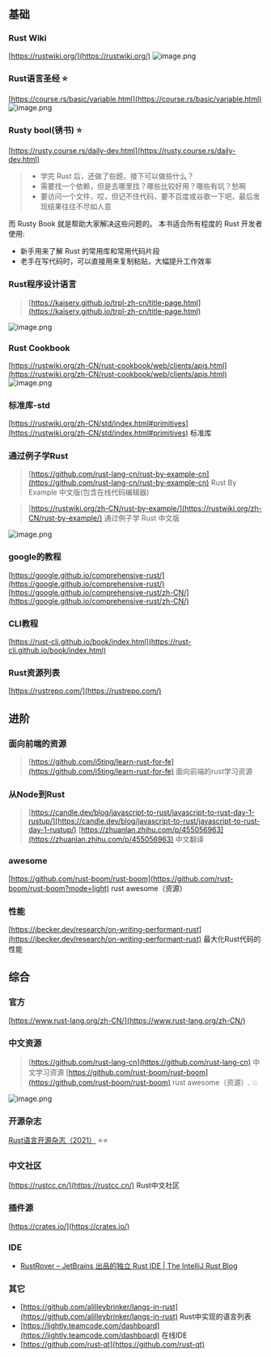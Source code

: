 ## 基础

### Rust Wiki

[https://rustwiki.org/](https://rustwiki.org/)
![image.png](https://cdn.nlark.com/yuque/0/2023/png/1553840/1691820126088-2ce665a8-f347-4316-a39d-01836a6d8567.png#averageHue=%23f9f9f8&clientId=uc2ff3882-4e86-4&from=paste&height=485&id=ud672d720&originHeight=969&originWidth=1906&originalType=binary&ratio=2&rotation=0&showTitle=false&size=180157&status=done&style=none&taskId=u30434ce8-1d06-4157-8ae5-ca40346207a&title=&width=953)

### Rust语言圣经 ⭐️

[https://course.rs/basic/variable.html](https://course.rs/basic/variable.html)
![image.png](https://cdn.nlark.com/yuque/0/2023/png/1553840/1692515330180-0497b014-e66e-43cd-9772-ba20d0bcf79d.png#averageHue=%23f4f3f1&clientId=u6763b09c-8cbe-4&from=paste&height=484&id=u5c803b2a&originHeight=967&originWidth=1914&originalType=binary&ratio=2&rotation=0&showTitle=false&size=619627&status=done&style=none&taskId=u601f963e-b52c-4151-a75b-ee396486cb6&title=&width=957)

### Rusty bool(锈书) ⭐️

[https://rusty.course.rs/daily-dev.html](https://rusty.course.rs/daily-dev.html)
>
> - 学完 Rust 后，还做了些题，接下可以做些什么？
> - 需要找一个依赖，但是去哪里找？哪些比较好用？哪些有坑？愁啊
> - 要访问一个文件，哎，但记不住代码，要不百度或谷歌一下吧，最后发现结果往往不尽如人意

而 Rusty Book 就是帮助大家解决这些问题的。
本书适合所有程度的 Rust 开发者使用:

- 新手用来了解 Rust 的常用库和常用代码片段
- 老手在写代码时，可以直接用来复制粘贴，大幅提升工作效率

### Rust程序设计语言
>
> [https://kaisery.github.io/trpl-zh-cn/title-page.html](https://kaisery.github.io/trpl-zh-cn/title-page.html)

![image.png](https://cdn.nlark.com/yuque/0/2023/png/1553840/1691660115572-77aac3db-0f1d-49ae-9bb4-b9e8ac396175.png#averageHue=%23c6c4be&clientId=uc3566c60-925a-4&from=paste&height=483&id=uce8d9003&originHeight=966&originWidth=1920&originalType=binary&ratio=2&rotation=0&showTitle=false&size=254778&status=done&style=none&taskId=ua6afa035-ff9e-4551-8372-4545b5d623f&title=&width=960)

### Rust Cookbook

[https://rustwiki.org/zh-CN/rust-cookbook/web/clients/apis.html](https://rustwiki.org/zh-CN/rust-cookbook/web/clients/apis.html)
![image.png](https://cdn.nlark.com/yuque/0/2023/png/1553840/1692668860930-716c4c9b-06a9-4e09-aa50-65b658836e58.png#averageHue=%23f7f6f6&clientId=u143c8828-f05f-4&from=paste&height=880&id=u403d6a02&originHeight=1760&originWidth=3360&originalType=binary&ratio=2&rotation=0&showTitle=false&size=451557&status=done&style=none&taskId=u5fb06365-03b6-4fd6-98d0-c04f5c50f07&title=&width=1680)

### 标准库-std

[https://rustwiki.org/zh-CN/std/index.html#primitives](https://rustwiki.org/zh-CN/std/index.html#primitives)  标准库

### 通过例子学Rust
>
> [https://github.com/rust-lang-cn/rust-by-example-cn](https://github.com/rust-lang-cn/rust-by-example-cn) Rust By Example 中文版(包含在线代码编辑器)

> [https://rustwiki.org/zh-CN/rust-by-example/](https://rustwiki.org/zh-CN/rust-by-example/) 通过例子学 Rust 中文版

![image.png](https://cdn.nlark.com/yuque/0/2023/png/1553840/1691660196000-01e8bf3e-4ce6-4493-bd82-f092dbd733f0.png#averageHue=%23f4f4f4&clientId=uc3566c60-925a-4&from=paste&height=876&id=u28f29bc5&originHeight=1752&originWidth=3360&originalType=binary&ratio=2&rotation=0&showTitle=false&size=692481&status=done&style=none&taskId=ua1a5be69-5f88-4c09-9328-ae832aec3da&title=&width=1680)

### google的教程

[https://google.github.io/comprehensive-rust/](https://google.github.io/comprehensive-rust/)
[https://google.github.io/comprehensive-rust/zh-CN/](https://google.github.io/comprehensive-rust/zh-CN/)

### CLI教程

[https://rust-cli.github.io/book/index.html](https://rust-cli.github.io/book/index.html)

### Rust资源列表

[https://rustrepo.com/](https://rustrepo.com/)

## 进阶

### 面向前端的资源
>
> [https://github.com/i5ting/learn-rust-for-fe](https://github.com/i5ting/learn-rust-for-fe) 面向前端的rust学习资源

### 从Node到Rust
>
> [https://candle.dev/blog/javascript-to-rust/javascript-to-rust-day-1-rustup/](https://candle.dev/blog/javascript-to-rust/javascript-to-rust-day-1-rustup/)
> [https://zhuanlan.zhihu.com/p/455056963](https://zhuanlan.zhihu.com/p/455056963) 中文翻译

### awesome

[https://github.com/rust-boom/rust-boom](https://github.com/rust-boom/rust-boom?mode=light) rust awesome（资源）

### 性能

[https://jbecker.dev/research/on-writing-performant-rust](https://jbecker.dev/research/on-writing-performant-rust)   最大化Rust代码的性能

## 综合

### 官方

[https://www.rust-lang.org/zh-CN/](https://www.rust-lang.org/zh-CN/)

### 中文资源
>
> [https://github.com/rust-lang-cn](https://github.com/rust-lang-cn) 中文学习资源
> [https://github.com/rust-boom/rust-boom](https://github.com/rust-boom/rust-boom)  rust awesome（资源）. 💥

![image.png](https://cdn.nlark.com/yuque/0/2023/png/1553840/1691660122983-fcdb6148-c808-4825-afdd-7d5545a0b516.png#averageHue=%23fefefe&clientId=uc3566c60-925a-4&from=paste&height=876&id=YXK71&originHeight=1752&originWidth=3360&originalType=binary&ratio=2&rotation=0&showTitle=false&size=496217&status=done&style=none&taskId=uf01e2f99-2b74-4017-b318-c40f56c7dd8&title=&width=1680)

### 开源杂志

[Rust语言开源杂志（2021）](https://rustmagazine.github.io/rust_magazine_2021/index.html) ⭐️⭐️

### 中文社区

[https://rustcc.cn/](https://rustcc.cn/) Rust中文社区

### 插件源

[https://crates.io/](https://crates.io/)

### IDE

- [RustRover – JetBrains 出品的独立 Rust IDE | The IntelliJ Rust Blog](https://blog.jetbrains.com/zh-hans/rust/2023/09/13/introducing-rustrover-a-standalone-rust-ide-by-jetbrains/)

### 其它

- [https://github.com/alilleybrinker/langs-in-rust](https://github.com/alilleybrinker/langs-in-rust)   Rust中实现的语言列表
- [https://lightly.teamcode.com/dashboard](https://lightly.teamcode.com/dashboard)  在线IDE
- [https://github.com/rust-qt](https://github.com/rust-qt)
